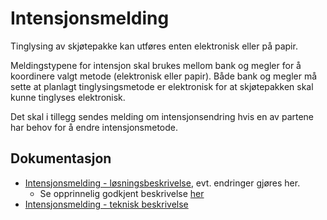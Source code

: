 # Intensjonsmelding

Tinglysing av skjøtepakke kan utføres enten elektronisk eller på papir.  

Meldingstypene for intensjon skal brukes mellom bank og megler for å koordinere valgt metode (elektronisk eller papir). Både bank og megler må sette at planlagt tinglysingsmetode er elektronisk for at skjøtepakken skal kunne tinglyses elektronisk.

Det skal i tillegg sendes melding om intensjonsendring hvis en av partene har behov for å endre intensjonsmetode.

## Dokumentasjon
- [Intensjonsmelding - løsningsbeskrivelse](./afpant-intensjon.md), evt. endringer gjøres her.
    - Se opprinnelig godkjent beskrivelse [her](./250619-Intensjonsmeldingen-spec-GODKJENT.pdf)
- [Intensjonsmelding - teknisk beskrivelse](./intensjon-0-1-0.md)